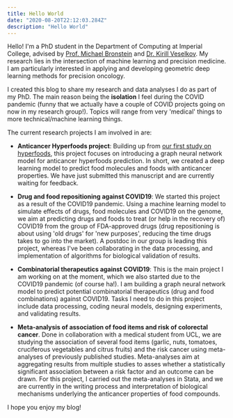 ```yaml
---
title: Hello World
date: "2020-08-20T22:12:03.284Z"
description: "Hello World"
---
```


Hello! I'm a PhD student in the Department of Computing at Imperial College, advised by [Prof. Michael Bronstein](https://www.imperial.ac.uk/people/m.bronstein) and [Dr. Kirill Veselkov](https://www.imperial.ac.uk/people/kirill.veselkov04). My research lies in the intersection of machine learning and precision medicine. I am particularly interested in applying and developing geometric deep learning methods for precision oncology. 

I created this blog to share my research and data analyses I do as part of my PhD. The main reason being the **isolation** I feel during the COVID pandemic (funny that we actually have a couple of COVID projects going on now in my research group!). Topics will range from very 'medical' things to more technical/machine learning things. 

The current research projects I am involved in are:

- **Anticancer Hyperfoods project**: Building up from [our first study on hyperfoods](https://www.nature.com/articles/s41598-019-45349-y), this project focuses on introducing a graph neural network model for anticancer hyperfoods prediction. In short, we created a deep learning model to predict food molecules and foods with anticancer properties. We have just submitted this manuscript and are currently waiting for feedback.
  
- **Drug and food repositioning against COVID19**: We started this project as a result of the COVID19 pandemic. Using a machine learning model to simulate effects of drugs, food molecules and COVID19 on the genome, we aim at predicting drugs and foods to treat (or help in the recovery of) COVID19 from the group of FDA-approved drugs (drug repositioning is about using 'old drugs' for 'new purposes', reducing the time drugs takes to go into the market). A postdoc in our group is leading this project, whereas I've been collaborating in the data processing, and implementation of algorithms for biological validation of results.
  
- **Combinatorial therapeutics against COVID19**: This is the main project I am working on at the moment, which we also started due to the COVID19 pandemic (of course ha!). I am building a graph neural network model to predict potential combinatorial therapeutics (drug and food combinations) against COVID19. Tasks I need to do in this project include data processing, coding neural models, designing experiments, and validating results.
 
- **Meta-analysis of association of food items and risk of colorectal cancer**. Done in collaboration with a medical student from UCL, we are studying the association of several food items (garlic, nuts, tomatoes, cruciferous vegetables and citrus fruits) and the risk cancer using meta-analyses of previously published studies. Meta-analyses aim at aggregating results from multiple studies to asses whether a statistically significant association between a risk factor and an outcome can be drawn. For this project, I carried out the meta-analyses in Stata, and we are currently in the writing process and interpretation of biological mechanisms underlying the anticancer properties of food compounds.

I hope you enjoy my blog! 